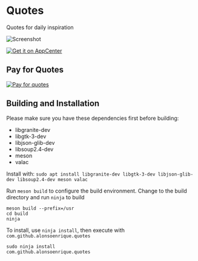 # Quotes
Quotes for daily inspiration

![Screenshot](https://raw.githubusercontent.com/alons45/Quotes/master/data/Screenshot.png)

[![Get it on AppCenter](https://appcenter.elementary.io/badge.svg)](https://appcenter.elementary.io/com.github.alonsoenrique.quotes)

## Pay for Quotes

[![Pay for quotes](https://cdn4.iconfinder.com/data/icons/simple-peyment-methods/512/paypal-64.png)](https://paypal.me/alonsoenrique)

## Building and Installation

Please make sure you have these dependencies first before building:

* libgranite-dev
* libgtk-3-dev
* libjson-glib-dev
* libsoup2.4-dev
* meson
* valac

Install with: `sudo apt install libgranite-dev libgtk-3-dev libjson-glib-dev libsoup2.4-dev meson valac`

Run `meson build` to configure the build environment. Change to the build directory and run `ninja` to build

    meson build --prefix=/usr
    cd build
    ninja

To install, use `ninja install`, then execute with `com.github.alonsoenrique.quotes`

    sudo ninja install
    com.github.alonsoenrique.quotes
    
